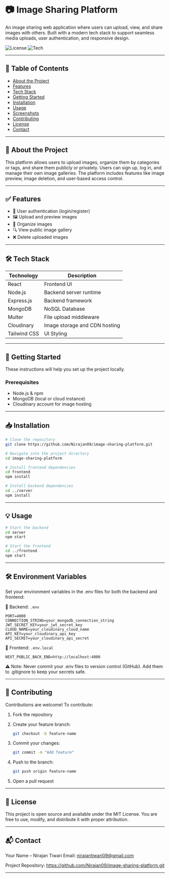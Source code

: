 # 📷 Image Sharing Platform

An image sharing web application where users can upload, view, and share images with others. Built with a modern tech stack to support seamless media uploads, user authentication, and responsive design.

![License](https://img.shields.io/badge/license-MIT-blue.svg)
![Tech](https://img.shields.io/badge/MERN-Stack-blue.svg)

---

## 📌 Table of Contents

- [About the Project](#about-the-project)
- [Features](#features)
- [Tech Stack](#tech-stack)
- [Getting Started](#getting-started)
- [Installation](#installation)
- [Usage](#usage)
- [Screenshots](#screenshots)
- [Contributing](#contributing)
- [License](#license)
- [Contact](#contact)

---

## 🧾 About the Project

This platform allows users to upload images, organize them by categories or tags, and share them publicly or privately. Users can sign up, log in, and manage their own image galleries. The platform includes features like image preview, image deletion, and user-based access control.

---

## ✅ Features

- 🔐 User authentication (login/register)
- 🖼 Upload and preview images
- 📁 Organize images 
- 🔍 View public image gallery
- ❌ Delete uploaded images

---

## 🛠 Tech Stack

| Technology   | Description                    |
|------------  |--------------------------------|
| React        | Frontend UI                    |
| Node.js      | Backend server runtime         |
| Express.js   | Backend framework              |
| MongoDB      | NoSQL Database                 |
| Multer       | File upload middleware         |
| Cloudinary   | Image storage and CDN hosting  |
| Tailwind CSS | UI Styling                     |

---

## 🚀 Getting Started

These instructions will help you set up the project locally.

### Prerequisites

- Node.js & npm
- MongoDB (local or cloud instance)
- Cloudinary account for image hosting

---

## 📥 Installation

```bash
# Clone the repository
git clone https://github.com/Nirajan09/image-sharing-platform.git

# Navigate into the project directory
cd image-sharing-platform

# Install frontend dependencies
cd frontend
npm install

# Install backend dependencies
cd ../server
npm install
```
---

## 💡 Usage
```bash
# Start the backend
cd server
npm start

# Start the frontend
cd ../frontend
npm start
```

---
## 🛠 Environment Variables
Set your environment variables in the .env files for both the backend and frontend:

📁 Backend: <code>.env</code>
```env
PORT=4000
CONNECTION_STRING=your_mongodb_connection_string
JWT_SECRET_KEY=your_jwt_secret_key
CLOUD_NAME=your_cloudinary_cloud_name
API_KEY=your_cloudinary_api_key
API_SECRET=your_cloudinary_api_secret
```

📁 Frontend: <code>.env.local</code>
```env
NEXT_PUBLIC_BACK_END=http://localhost:4000
```

⚠️ Note: Never commit your .env files to version control (GitHub). Add them to .gitignore to keep your secrets safe.

---

## 🤝 Contributing
Contributions are welcome!
To contribute:

1. Fork the repository

2. Create your feature branch: 
    ```bash 
    git checkout -b feature-name
    ```

3. Commit your changes: 
    ```bash
    git commit -m "Add feature"
    ```

4. Push to the branch: 
    ```bash
    git push origin feature-name
    ```

5. Open a pull request

---

## 📄 License
This project is open source and available under the MIT License.
You are free to use, modify, and distribute it with proper attribution.

---

## 📬 Contact
Your Name – Nirajan Tiwari
Email: nirajantiwari09@gmail.com

Project Repository: https://github.com/Nirajan09/image-sharing-platform.git

---

